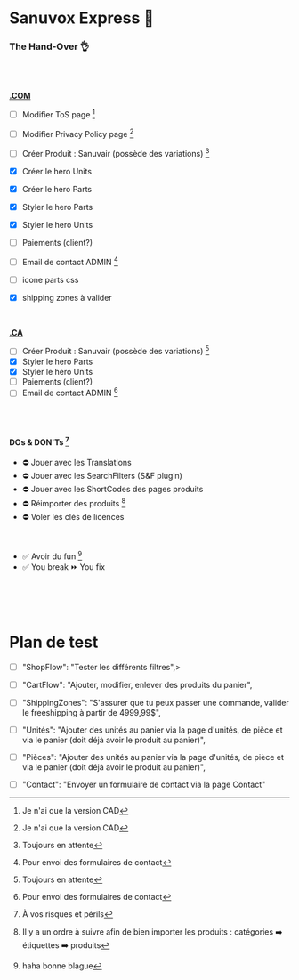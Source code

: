 # Sanuvox Express  :bullettrain_front:
### The Hand-Over :ok_hand:

<br>
<br>

**[.COM](express.sanuvox.com)**
- [ ] Modifier ToS page [^1]
- [ ] Modifier Privacy Policy page [^2]
- [ ] Créer Produit : Sanuvair (possède des variations) [^3]
- [x] Créer le hero Units 
- [x] Créer le hero Parts
- [x] Styler le hero Parts
- [x] Styler le hero Units
- [ ] Paiements (client?)
- [ ] Email de contact ADMIN [^8]
- [ ] icone parts css
- [x] shipping zones à valider


<br>

**[.CA](express.sanuvox.ca)**
- [ ] Créer Produit : Sanuvair (possède des variations) [^4]
- [x] Styler le hero Parts
- [x] Styler le hero Units
- [ ] Paiements (client?)
- [ ] Email de contact ADMIN [^8]

<br>
<br>

#### DOs & DON'Ts [^5]
- :no_entry: Jouer avec les Translations
- :no_entry: Jouer avec les SearchFilters (S&F plugin)
- :no_entry: Jouer avec les ShortCodes des pages produits
- :no_entry: Réimporter des produits [^6]
- :no_entry: Voler les clés de licences 
<br>

- :white_check_mark: Avoir du fun [^7]
- :white_check_mark: You break :fast_forward: You fix

<br>
<br>
<br>

# Plan de test


- [ ] "ShopFlow": "Tester les différents filtres",>
- [ ] "CartFlow": "Ajouter, modifier, enlever des produits du panier",
- [ ] "ShippingZones": "S'assurer que tu peux passer une commande, valider le freeshipping à partir de 4999,99$",
- [ ] "Unités": "Ajouter des unités au panier via la page d'unités, de pièce et via le panier (doit déjà avoir le produit au panier)",
- [ ] "Pièces": "Ajouter des unités au panier via la page d'unités, de pièce et via le panier (doit déjà avoir le produit au panier)",
- [ ] "Contact": "Envoyer un formulaire de contact via la page Contact"



[^1]: Je n'ai que la version CAD
[^2]: Je n'ai que la version CAD
[^3]: Toujours en attente
[^4]: Toujours en attente
[^5]: À vos risques et périls
[^6]: Il y a un ordre à suivre afin de bien importer les produits : catégories :arrow_right: étiquettes :arrow_right: produits
[^7]: haha bonne blague
[^8]: Pour envoi des formulaires de contact
